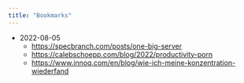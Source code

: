 ```yaml
---
title: "Bookmarks"
---
```


- 2022-08-05
  - https://specbranch.com/posts/one-big-server
  - https://calebschoepp.com/blog/2022/productivity-porn
  - https://www.innoq.com/en/blog/wie-ich-meine-konzentration-wiederfand